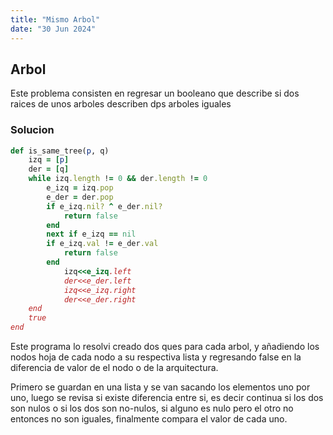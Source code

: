 ```yaml
---
title: "Mismo Arbol"
date: "30 Jun 2024"
---
```


## Arbol

Este problema consisten en regresar un booleano que describe si dos raices de unos arboles describen dps arboles iguales

### Solucion

```rb
def is_same_tree(p, q)
    izq = [p]
    der = [q]
    while izq.length != 0 && der.length != 0
        e_izq = izq.pop
        e_der = der.pop
        if e_izq.nil? ^ e_der.nil?
            return false
        end
        next if e_izq == nil 
        if e_izq.val != e_der.val
            return false
        end
            izq<<e_izq.left
            der<<e_der.left
            izq<<e_izq.right
            der<<e_der.right
    end
    true
end

```

Este programa lo resolvi creado dos ques para cada arbol, y añadiendo los nodos hoja de cada nodo a su respectiva lista y regresando false en
la diferencia de valor de el nodo o de la arquitectura.

Primero se guardan en una lista y se van sacando los elementos uno por uno, luego se revisa si existe diferencia entre si, es decir continua
si los dos son nulos o si los dos son no-nulos, si alguno es nulo pero el otro no entonces no son iguales, finalmente compara el valor de cada
uno.
